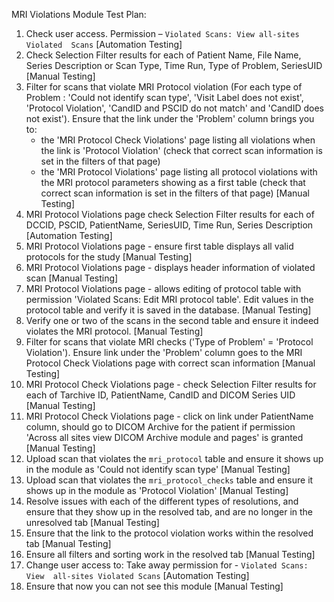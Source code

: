MRI Violations Module Test Plan:

1.  Check user access. Permission – `Violated Scans: View all-sites Violated 
    Scans`
    [Automation Testing]
2.  Check Selection Filter results for each of Patient Name, File Name,
    Series Description or Scan Type, Time Run, Type of Problem, SeriesUID
    [Manual Testing]
3.  Filter for scans that violate MRI Protocol violation (For each type of 
    Problem : 'Could not identify scan type', 'Visit Label does not exist',  
    'Protocol Violation', 'CandID and PSCID do not match' and 'CandID 
    does not exist').
    Ensure that the link under the 'Problem' column brings you to:
     - the 'MRI Protocol Check Violations' page listing all violations when 
     the link is 'Protocol Violation' (check that correct scan information 
     is set in the filters of that page)
     - the 'MRI Protocol Violations' page listing all protocol violations 
     with the MRI protocol parameters showing as a first table (check that 
     correct scan information is set in the filters of that page) 
    [Manual Testing]
4.  MRI Protocol Violations page check Selection Filter results for each of 
    DCCID, PSCID, PatientName, SeriesUID, Time Run, Series Description
    [Automation Testing]
5.  MRI Protocol Violations page - ensure first table displays all valid 
    protocols for the study
    [Manual Testing]
6.  MRI Protocol Violations page - displays header information of violated scan
    [Manual Testing]
7.  MRI Protocol Violations page - allows editing of protocol table with 
    permission 'Violated Scans: Edit MRI protocol table'.
    Edit values in the protocol table and verify it is saved in the database.
    [Manual Testing]
8.  Verify one or two of the scans in the second table and ensure it indeed 
    violates the MRI protocol.
    [Manual Testing]
9.  Filter for scans that violate MRI checks  ('Type of Problem' = 'Protocol 
    Violation'). Ensure link under the 'Problem' column goes to the MRI 
    Protocol Check Violations page with correct scan information
    [Manual Testing]
10. MRI Protocol Check Violations page - check Selection Filter results for 
    each of Tarchive ID, PatientName, CandID and DICOM Series UID
    [Manual Testing]
11. MRI Protocol Check Violations page - click on link under PatientName 
    column, should go to DICOM Archive for the patient if permission 'Across 
    all sites view DICOM Archive module and pages' is granted
    [Manual Testing]
12. Upload scan that violates the `mri_protocol` table and ensure it shows up in the module 
    as 'Could not identify scan type'
    [Manual Testing]
13. Upload scan that violates the `mri_protocol_checks` table and ensure it shows up in the 
    module as 'Protocol Violation'
    [Manual Testing]
14. Resolve issues with each of the different types of resolutions, and ensure 
    that they show up in the resolved tab, and are no longer in the unresolved
    tab
    [Manual Testing]
15. Ensure that the link to the protocol violation works within the resolved tab 
    [Manual Testing]
16. Ensure all filters and sorting work in the resolved tab
    [Manual Testing]
17. Change user access to: Take away permission for - `Violated Scans: View 
    all-sites Violated Scans`
    [Automation Testing]
18. Ensure that now you can not see this module
    [Manual Testing]

